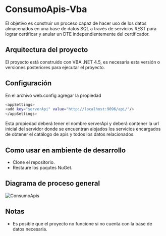 # ConsumoApis-Vba
El objetivo es construir un proceso capaz de hacer uso de los datos almacenados en una base de datos SQL a través de servicios REST para lograr certificar y anular un DTE independientemente del certificador.

## Arquitectura del proyecto
El proyecto está construido con VBA .NET 4.5, es necesaria esta versión o versiones posteriores para ejecutar el proyecto.

## Configuración
En el archivo web.config agregar la propiedad
```bash
<appSettings>
<add key="serverApi" value="http://localhost:9096/api/"/>
</appSettings>
```
Esta propiedad deberá tener el nombre serverApi y deberá contener la url inicial del servidor donde se encuentran alojados los servicios encargados de obtener el catálogo de apis y todos los datos relacionados.

## Como usar en ambiente de desarrollo
* Clone el repositorio.
* Restaure los paqutes NuGet.

## Diagrama de proceso general
![ConsumoApis](https://user-images.githubusercontent.com/62106542/181526032-5a12678c-f895-44b6-b0d5-c9645e96b801.png)

## Notas
* Es posible que el proyecto no funcione si no cuenta con la base de datos necesaria.
